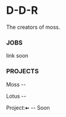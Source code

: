 # D-D-R
The creators of moss.

### JOBS
link soon

### PROJECTS
Moss --

Lotus --

Project:➼ -- Soon
